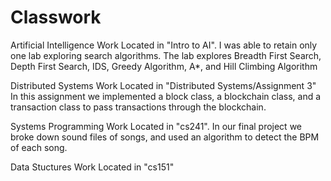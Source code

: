 # Classwork
Artificial Intelligence Work Located in "Intro to AI". I was able to retain only one lab exploring search algorithms. The lab explores Breadth First Search, Depth First Search, IDS, Greedy Algorithm, A*, and Hill Climbing Algorithm

Distributed Systems Work Located in "Distributed Systems/Assignment 3" In this assignment we implemented a block class, a blockchain class, and a transaction class to pass transactions through the blockchain. 

Systems Programming Work Located in "cs241". In our final project we broke down sound files of songs, and used an algorithm to detect the BPM of each song.

Data Stuctures Work Located in "cs151"
